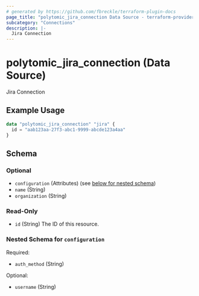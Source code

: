 ```yaml
---
# generated by https://github.com/fbreckle/terraform-plugin-docs
page_title: "polytomic_jira_connection Data Source - terraform-provider-polytomic"
subcategory: "Connections"
description: |-
  Jira Connection
---
```


# polytomic_jira_connection (Data Source)

Jira Connection

## Example Usage

```terraform
data "polytomic_jira_connection" "jira" {
  id = "aab123aa-27f3-abc1-9999-abcde123a4aa"
}
```

<!-- schema generated by tfplugindocs -->
## Schema

### Optional

- `configuration` (Attributes) (see [below for nested schema](#nestedatt--configuration))
- `name` (String)
- `organization` (String)

### Read-Only

- `id` (String) The ID of this resource.

<a id="nestedatt--configuration"></a>
### Nested Schema for `configuration`

Required:

- `auth_method` (String)

Optional:

- `username` (String)


